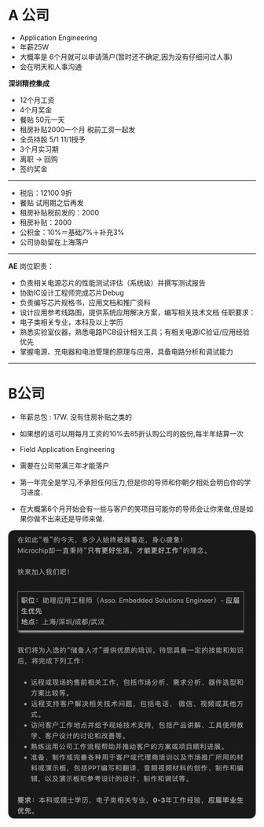 # A 公司
- Application Engineering
- 年薪25W
- 大概率是 6个月就可以申请落户(暂时还不确定,因为没有仔细问过人事)
- 会在明天和人事沟通

**深圳精控集成**
- 12个月工资
- 4个月奖金
- 餐贴 50元一天
- 租房补贴2000一个月 税前工资一起发
- 全员持股 5/1 11/1授予
- 3个月实习期
- 离职 -> 回购
- 签约奖金
___
- 税后：12100 9折
- 餐贴 试用期之后再发
- 租房补贴税前发的：2000
- 租房补贴：2000 
- 公积金：10%＝基础7%＋补充3%
- 公司协助留在上海落户
___
**AE**
岗位职责：
-   负责相关电源芯片的性能测试评估（系统级）并撰写测试报告
-   协助IC设计工程师完成芯片Debug
-  负责编写芯片规格书，应用文档和推广资料
-   设计应用参考线路图，提供系统应用解决方案，编写相关技术文档
任职要求：
-  电子类相关专业，本科及以上学历
-  熟悉实验室仪器，熟悉电路PCB设计相关工具；有相关电源IC验证/应用经验优先
-   掌握电源、充电器和电池管理的原理与应用，具备电路分析和调试能力


___   
# B公司
- 年薪总包 : 17W. 没有住房补贴之类的
- 如果想的话可以用每月工资的10%去85折认购公司的股份,每半年结算一次



- Field Application Engineering
- 需要在公司带满三年才能落户
- 第一年完全是学习,不承担任何压力,但是你的导师和你朝夕相处会明白你的学习进度.
- 在大概第6个月开始会有一些与客户的笑项目可能你的导师会让你来做,但是如果你做不出来还是导师来做.

![](assets/Pasted%20image%2020231218193053.png)